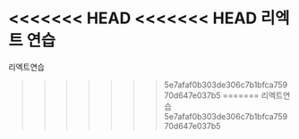 <<<<<<< HEAD
<<<<<<< HEAD
리엑트 연습
=======
리엑트연습
>>>>>>> 5e7afaf0b303de306c7b1bfca75970d647e037b5
=======
리엑트연습
>>>>>>> 5e7afaf0b303de306c7b1bfca75970d647e037b5
